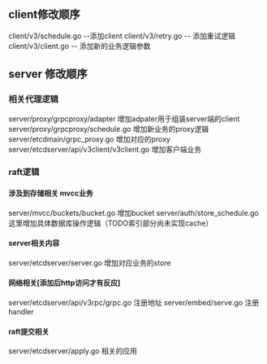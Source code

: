 
## client修改顺序

client/v3/schedule.go --添加client
client/v3/retry.go -- 添加重试逻辑
client/v3/client.go -- 添加新的业务逻辑参数


## server 修改顺序

### 相关代理逻辑
server/proxy/grpcproxy/adapter 增加adpater用于组装server端的client
server/proxy/grpcproxy/schedule.go 增加新业务的proxy逻辑
server/etcdmain/grpc_proxy.go 增加对应的proxy
server/etcdserver/api/v3client/v3client.go 增加客户端业务

### raft逻辑


#### 涉及到存储相关 mvcc业务
server/mvcc/buckets/bucket.go 增加bucket
server/auth/store_schedule.go 这里增加具体数据库操作逻辑（TODO索引部分尚未实现cache）

#### server相关内容
server/etcdserver/server.go 增加对应业务的store

#### 网络相关[添加后http访问才有反应]
server/etcdserver/api/v3rpc/grpc.go 注册地址
server/embed/serve.go 注册handler


#### raft提交相关
server/etcdserver/apply.go 相关的应用